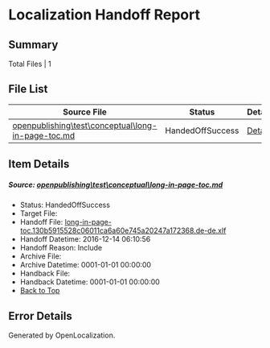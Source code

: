 # <a name='report-top'></a> Localization Handoff Report

## Summary
 Total Files | 1

## File List
 Source File | Status | Details 
 ----------- | ------ | ------- 
 [openpublishing\test\conceptual\long-in-page-toc.md](https://github.com/Microsoft/openpublishing-test/blob/22de245114a4a0d928bf889fb39a94b119833392/openpublishing/test/conceptual/long-in-page-toc.md) | HandedOffSuccess | [Details](#ae3c8be17b4223c429f49ff9c5e5613fbc9da4e049)

## Item Details
##### <a name='ae3c8be17b4223c429f49ff9c5e5613fbc9da4e049'></a> Source: [openpublishing\test\conceptual\long-in-page-toc.md](https://github.com/Microsoft/openpublishing-test/blob/22de245114a4a0d928bf889fb39a94b119833392/openpublishing/test/conceptual/long-in-page-toc.md)
* Status: HandedOffSuccess
* Target File: 
* Handoff File: [long-in-page-toc.130b5915528c06011ca6a60e745a20247a172368.de-de.xlf](https://github.com/openpublish/openpublishing-handoff-test/blob/223e13083f8c251ff7f2e46225f930e4ab085bb7/ol-handoff/openpublish/openpublishing-test.de-de/master/long-in-page-toc.130b5915528c06011ca6a60e745a20247a172368.de-de.xlf)
* Handoff Datetime: 2016-12-14 06:10:56
* Handoff Reason: Include
* Archive File: 
* Archive Datetime: 0001-01-01 00:00:00
* Handback File: 
* Handback Datetime: 0001-01-01 00:00:00
* [Back to Top](#report-top)


## Error Details

Generated by OpenLocalization.
